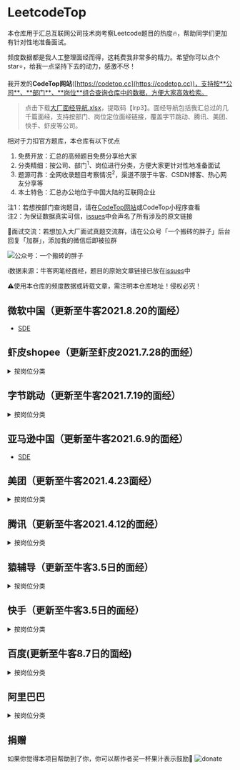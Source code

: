 # LeetcodeTop
本仓库用于汇总互联网公司技术岗考察Leetcode题目的热度:fire:，帮助同学们更加有针对性地准备面试。

频度数据都是我人工整理面经而得，这耗费我非常多的精力。希望你可以点个star⭐，给我一点坚持下去的动力，感激不尽！

我开发的**CodeTop网站**([https://codetop.cc](https://codetop.cc))，支持按**公司**、**部门**、**岗位**组合查询仓库中的数据，方便大家高效检索。

> 点击下载[大厂面经导航.xlsx](https://pan.baidu.com/s/1yCCeNMb0FNCJKDIE6EASYA)，提取码【lrp3】。面经导航包括我汇总过的几千篇面经，支持按部门、岗位定位面经链接，覆盖字节跳动、腾讯、美团、快手、虾皮等公司。

相对于力扣官方题库，本仓库有以下优点

1. 免费开放：汇总的高频题目免费分享给大家
2. 分类精细：按公司、部门<sup>1</sup>、岗位进行分类，方便大家更针对性地准备面试
3. 题源可靠：全网收录题目考察情况<sup>2</sup>，渠道不限于牛客、CSDN博客、热心网友分享等
4. 本土特色：汇总办公地位于中国大陆的互联网企业

注1：若想按部门查询题目，请在[CodeTop网站](http://codetop.cc)或CodeTop小程序查看<br>
注2：为保证数据真实可信，[issues](https://github.com/afatcoder/LeetcodeTop/issues)中会声名了所有涉及的原文链接

:speech_balloon:面试交流：若想加入大厂面试真题交流群，请在公众号「一个搬砖的胖子」后台回复「加群」，添加我的微信后即被拉群

![公众号：一个搬砖的胖子](https://github.com/afatcoder/LeetcodeTop/blob/master/img/wechat.png)

:information_source:数据来源：牛客网笔经面经，题目的原始文章链接已放在[issues](https://github.com/afatcoder/LeetcodeTop/issues)中

:warning:使用本仓库的频度数据或转载文章，需注明本仓库地址！侵权必究！ 


## 微软中国（更新至牛客2021.8.20的面经）
- [SDE](https://github.com/afatcoder/LeetcodeTop/blob/master/microsoft/SDE.md)

## 虾皮shopee（更新至虾皮2021.7.28的面经）
<details>
<summary>按岗位分类</summary>
  
- [后端](https://github.com/afatcoder/LeetcodeTop/blob/master/shopee/backend.md)
- [算法](https://github.com/afatcoder/LeetcodeTop/blob/master/shopee/algorithm.md)
- [客户端](https://github.com/afatcoder/LeetcodeTop/blob/master/shopee/client.md)
- [前端](https://github.com/afatcoder/LeetcodeTop/blob/master/shopee/frontend.md)
- [测试](https://github.com/afatcoder/LeetcodeTop/blob/master/shopee/test.md)
- [数据开发](https://github.com/afatcoder/LeetcodeTop/blob/master/shopee/data.md)
</details>


## 字节跳动（更新至牛客2021.7.19的面经）
<details>
<summary>按岗位分类</summary>
  
- [后端](https://github.com/afatcoder/LeetcodeTop/blob/master/bytedance/backend.md)
- [算法](https://github.com/afatcoder/LeetcodeTop/blob/master/bytedance/algorithm.md)
- [客户端](https://github.com/afatcoder/LeetcodeTop/blob/master/bytedance/client.md)
- [前端](https://github.com/afatcoder/LeetcodeTop/blob/master/bytedance/frontend.md)
- [测试](https://github.com/afatcoder/LeetcodeTop/blob/master/bytedance/test.md)
- [数据开发](https://github.com/afatcoder/LeetcodeTop/blob/master/bytedance/data.md)
</details>

## 亚马逊中国（更新至牛客2021.6.9的面经）
- [SDE](https://github.com/afatcoder/LeetcodeTop/blob/master/amazon/SDE.md)

## 美团（更新至牛客2021.4.23面经）
<details>
<summary>按岗位分类</summary>
  
- [后端](https://github.com/afatcoder/LeetcodeTop/blob/master/meituan/backend.md)
- [算法](https://github.com/afatcoder/LeetcodeTop/blob/master/meituan/algorithm.md)
- [客户端](https://github.com/afatcoder/LeetcodeTop/blob/master/meituan/client.md)
- [前端](https://github.com/afatcoder/LeetcodeTop/blob/master/meituan/frontend.md)
- [测试](https://github.com/afatcoder/LeetcodeTop/blob/master/meituan/test.md)
- [数据开发](https://github.com/afatcoder/LeetcodeTop/blob/master/meituan/data.md)
</details>

## 腾讯（更新至牛客2021.4.12的面经）
<details>
<summary>按岗位分类</summary>
  
- [后端](https://github.com/afatcoder/LeetcodeTop/blob/master/tencent/backend.md)
- [算法](https://github.com/afatcoder/LeetcodeTop/blob/master/tencent/algorithm.md)
- [客户端](https://github.com/afatcoder/LeetcodeTop/blob/master/tencent/client.md)
- [前端](https://github.com/afatcoder/LeetcodeTop/blob/master/tencent/frontend.md)
- [测试](https://github.com/afatcoder/LeetcodeTop/blob/master/tencent/test.md)
</details>

## 猿辅导（更新至牛客3.5日的面经）
<details>
<summary>按岗位分类</summary>
  
- [后端](https://github.com/afatcoder/LeetcodeTop/blob/master/yuanfudao/backend.md)
- [算法](https://github.com/afatcoder/LeetcodeTop/blob/master/yuanfudao/algorithm.md)
- [客户端](https://github.com/afatcoder/LeetcodeTop/blob/master/yuanfudao/client.md)
- [前端](https://github.com/afatcoder/LeetcodeTop/blob/master/yuanfudao/frontend.md)
- [测试](https://github.com/afatcoder/LeetcodeTop/blob/master/yuanfudao/test.md)
- [数据开发](https://github.com/afatcoder/LeetcodeTop/blob/master/yuanfudao/data.md)
</details>

## 快手（更新至牛客3.5日的面经）
<details>
<summary>按岗位分类</summary>

- [后端](https://github.com/afatcoder/LeetcodeTop/blob/master/kuaishou/backend.md)
- [算法](https://github.com/afatcoder/LeetcodeTop/blob/master/kuaishou/algorithm.md)
- [客户端](https://github.com/afatcoder/LeetcodeTop/blob/master/kuaishou/client.md)
- [前端](https://github.com/afatcoder/LeetcodeTop/blob/master/kuaishou/frontend.md)
- [测试](https://github.com/afatcoder/LeetcodeTop/blob/master/kuaishou/test.md)
- [数据开发](https://github.com/afatcoder/LeetcodeTop/blob/master/kuaishou/data.md)
</details>


## 百度(更新至牛客8.7日的面经)
<details>
<summary>按岗位分类</summary>
  
- [后端](https://github.com/afatcoder/LeetcodeTop/blob/master/baidu/backend.md)
- [算法](https://github.com/afatcoder/LeetcodeTop/blob/master/baidu/algorithm.md)
- [客户端](https://github.com/afatcoder/LeetcodeTop/blob/master/baidu/client.md)
- [前端](https://github.com/afatcoder/LeetcodeTop/blob/master/baidu/frontend.md)
- [测试](https://github.com/afatcoder/LeetcodeTop/blob/master/baidu/test.md)
</details>


## 阿里巴巴
<details>
<summary>按岗位分类</summary>
  
- [后端](https://github.com/afatcoder/LeetcodeTop/blob/master/alibaba/backend.md)
- [算法](https://github.com/afatcoder/LeetcodeTop/blob/master/alibaba/algorithm.md)
- [客户端](https://github.com/afatcoder/LeetcodeTop/blob/master/alibaba/client.md)
- [前端](https://github.com/afatcoder/LeetcodeTop/blob/master/alibaba/frontend.md)
- [数据相关岗位](https://github.com/afatcoder/LeetcodeTop/blob/master/alibaba/data.md)
- [测试](https://github.com/afatcoder/LeetcodeTop/blob/master/alibaba/test.md)
</details>

## 捐赠
如果你觉得本项目帮助到了你，你可以帮作者买一杯果汁表示鼓励🍹
![donate](https://i.ibb.co/n1f1ZfG/donate.png)

